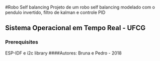 #Robo Self balancing 
Projeto de um robo self balancing modelado com o pendulo invertido, filtro de kalman e controle PID
## Sistema Operacional em Tempo Real - UFCG 
### Prerequisites
ESP-IDF e i2c library
####Autores: Bruna e Pedro - 2018

